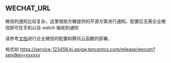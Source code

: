 ## WECHAT_URL

微信的通知比较复杂，这里借助方糖提供的开源方案进行通知。配置后无需企业微信即可在手机以及 watch 端收到通知

请参考[文档](https://github.com/easychen/wecomchan)进行企业微信的配置和腾讯云函数的部署。

格式如 https://service-123456.bj.apigw.tencentcs.com/release/wecom?sendkey=xxxxxx
